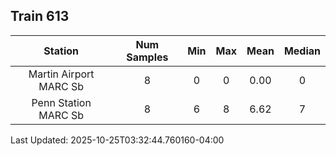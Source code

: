 ## Train 613

| Station | Num Samples | Min | Max | Mean | Median |
| :-----: | :---------: | :-: | :-: | :--: | :----: |
| Martin Airport MARC Sb | 8 | 0 | 0 | 0.00 | 0 |
| Penn Station MARC Sb | 8 | 6 | 8 | 6.62 | 7 |


Last Updated: 2025-10-25T03:32:44.760160-04:00